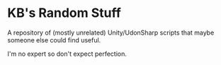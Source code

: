 # KB's Random Stuff
A repository of (mostly unrelated) Unity/UdonSharp scripts that maybe someone else could find useful.

I'm no expert so don't expect perfection.
